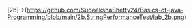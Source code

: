 [2b]->(https://github.com/SudeekshaShetty24/Basics-of-java-Programming/blob/main/2b.StringPerformanceTest/lab_2b.png)
